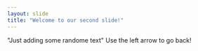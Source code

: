 ```yaml
---
layout: slide
title: "Welcome to our second slide!"
---
```

"Just adding some randome text"
Use the left arrow to go back!